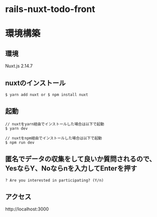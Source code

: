 # rails-nuxt-todo-front

# 環境構築

## 環境

Nuxt.js 2.14.7

## nuxtのインストール

```
$ yarn add nuxt or $ npm install nuxt
```

## 起動

```
// nuxtをyarn経由でインストールした場合は以下で起動
$ yarn dev

// nuxtをnpm経由でインストールした場合は以下で起動
$ npm run dev
```

## 匿名でデータの収集をして良いか質問されるので、YesならY、Noならnを入力してEnterを押す

```
? Are you interested in participating? (Y/n)
```

## アクセス

http://localhost:3000

